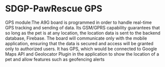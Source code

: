 # SDGP-PawRescue GPS
GPS module:The A9G board is programmed in order to handle real-time GPS tracking and sending of data. Its GSM/GPRS capability guarantees that so long as the pet is at any location, the location data is sent to the backend database, Firebase.
The board will communicate only with the mobile application, ensuring that the data is secured and access will be granted only to authorized users.
It has GPS, which would be connected to Google Maps API and Geolocator Plugin in the application to show the location of a pet and allow features such as geofencing alerts


